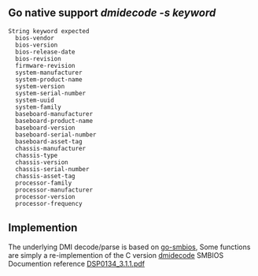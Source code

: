 ## Go native support *dmidecode -s keyword*

```
String keyword expected
  bios-vendor
  bios-version
  bios-release-date
  bios-revision
  firmware-revision
  system-manufacturer
  system-product-name
  system-version
  system-serial-number
  system-uuid
  system-family
  baseboard-manufacturer
  baseboard-product-name
  baseboard-version
  baseboard-serial-number
  baseboard-asset-tag
  chassis-manufacturer
  chassis-type
  chassis-version
  chassis-serial-number
  chassis-asset-tag
  processor-family
  processor-manufacturer
  processor-version
  processor-frequency

```

## Implemention
The underlying DMI decode/parse is based on [go-smbios](https://github.com/digitalocean/go-smbios), Some functions are simply a re-implemention of the C version [dmidecode](https://github.com/mirror/dmidecode)
SMBIOS Documention reference [DSP0134_3.1.1.pdf](https://www.dmtf.org/sites/default/files/standards/documents/DSP0134_3.1.1.pdf)
